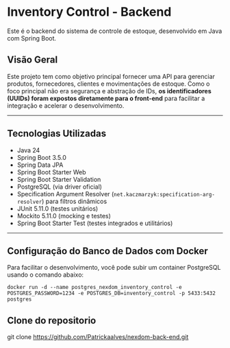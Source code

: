 # Inventory Control - Backend

Este é o backend do sistema de controle de estoque, desenvolvido em Java com Spring Boot.

## Visão Geral

Este projeto tem como objetivo principal fornecer uma API para gerenciar produtos, fornecedores, clientes e movimentações de estoque. Como o foco principal não era segurança e abstração de IDs, **os identificadores (UUIDs) foram expostos diretamente para o front-end** para facilitar a integração e acelerar o desenvolvimento.


---

## Tecnologias Utilizadas

- Java 24
- Spring Boot 3.5.0
- Spring Data JPA
- Spring Boot Starter Web
- Spring Boot Starter Validation
- PostgreSQL (via driver oficial)
- Specification Argument Resolver (`net.kaczmarzyk:specification-arg-resolver`) para filtros dinâmicos
- JUnit 5.11.0 (testes unitários)
- Mockito 5.11.0 (mocking e testes)
- Spring Boot Starter Test (testes integrados e utilitários)

---

## Configuração do Banco de Dados com Docker

Para facilitar o desenvolvimento, você pode subir um container PostgreSQL usando o comando abaixo:

`docker run -d --name postgres_nexdom_inventory_control -e POSTGRES_PASSWORD=1234 -e POSTGRES_DB=inventory_control -p 5433:5432 postgres`

## Clone do repositorio
git clone https://github.com/Patrickaalves/nexdom-back-end.git

